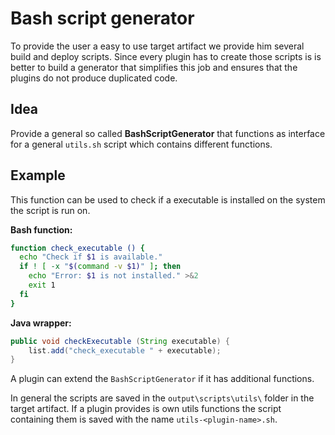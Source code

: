 # Bash script generator

To provide the user a easy to use target artifact we provide him several build and deploy scripts. Since every plugin has to create those scripts is is better to build a generator that simplifies this job and ensures that the plugins do not produce duplicated code.

## Idea

Provide a general so called **BashScriptGenerator** that functions as interface for a general `utils.sh` script which contains different functions.

## Example

This function can be used to check if a executable is installed on the system the script is run on.

**Bash function:**

```bash
function check_executable () {
  echo "Check if $1 is available."                                                      
  if ! [ -x "$(command -v $1)" ]; then                                                 
    echo "Error: $1 is not installed." >&2                                             
    exit 1                                                                                 
  fi   
}
```

**Java wrapper:**

```Java
public void checkExecutable (String executable) {
    list.add("check_executable " + executable);
}
```

A plugin can extend the `BashScriptGenerator` if it has additional functions.

In general the scripts are saved in the `output\scripts\utils\` folder in the target artifact. If a plugin provides is own utils functions the script containing them is saved with the name `utils-<plugin-name>.sh`.
